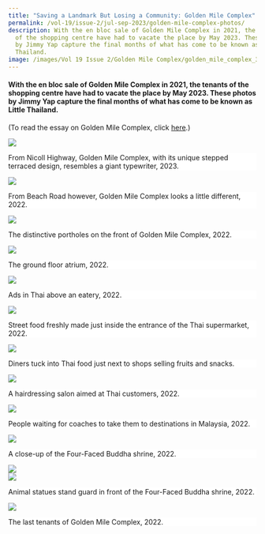 ```yaml
---
title: "Saving a Landmark But Losing a Community: Golden Mile Complex"
permalink: /vol-19/issue-2/jul-sep-2023/golden-mile-complex-photos/
description: With the en bloc sale of Golden Mile Complex in 2021, the tenants
  of the shopping centre have had to vacate the place by May 2023. These photos
  by Jimmy Yap capture the final months of what has come to be known as Little
  Thailand.
image: /images/Vol 19 Issue 2/Golden Mile Complex/golden_mile_complex_3.png
---
```

#### With the en bloc sale of Golden Mile Complex in 2021, the tenants of the shopping centre have had to vacate the place by May 2023. These photos by Jimmy Yap capture the final months of what has come to be known as Little Thailand.

(To read the essay on Golden Mile Complex, click [here](https://biblioasia.nlb.gov.sg/vol-19/issue-2/jul-sep-2023/golden-mile-complex/).)

![](/images/Vol%2019%20Issue%202/Golden%20Mile%20Complex/golden%20mile%201.jpg)
<div style="background-color: white;">From Nicoll Highway, Golden Mile Complex, with its unique stepped terraced design, resembles a giant typewriter, 2023.</div>

![](/images/Vol%2019%20Issue%202/Golden%20Mile%20Complex/from%20beach%20road.jpg)
<div style="background-color: white;">From Beach Road however, Golden Mile Complex looks a little different, 2022.</div>

![](/images/Vol%2019%20Issue%202/Golden%20Mile%20Complex/portholes.jpg)
<div style="background-color: white;">The distinctive portholes on the front of Golden Mile Complex, 2022.</div>

![](/images/Vol%2019%20Issue%202/Golden%20Mile%20Complex/ground%20floor%20atrium.jpg)
<div style="background-color: white;">The ground floor atrium, 2022.</div>

![](/images/Vol%2019%20Issue%202/Golden%20Mile%20Complex/ads%20in%20thai.jpg)
<div style="background-color: white;">Ads in Thai above an eatery, 2022.</div>

![](/images/Vol%2019%20Issue%202/Golden%20Mile%20Complex/street%20food.jpg)
<div style="background-color: white;">Street food freshly made just inside the entrance of the Thai supermarket, 2022.</div>

![](/images/Vol%2019%20Issue%202/Golden%20Mile%20Complex/diners%20tucked%20into%20thai%20food.jpg)
<div style="background-color: white;">Diners tuck into Thai food just next to shops selling fruits and snacks.</div>

![](/images/Vol%2019%20Issue%202/Golden%20Mile%20Complex/hairdressing.jpg)
<div style="background-color: white;">A hairdressing salon aimed at Thai customers, 2022.</div>

![](/images/Vol%2019%20Issue%202/Golden%20Mile%20Complex/people%20waiting.jpg)
<div style="background-color: white;">People waiting for coaches to take them to destinations in Malaysia, 2022.</div>

![](/images/Vol%2019%20Issue%202/Golden%20Mile%20Complex/a%20close%20up.jpg)
<div style="background-color: white;">A close-up of the Four-Faced Buddha shrine, 2022.</div>

![](/images/Vol%2019%20Issue%202/Golden%20Mile%20Complex/animal%20statues%201.jpg)<br>
![](/images/Vol%2019%20Issue%202/Golden%20Mile%20Complex/animal%20statues%202.jpg)
<div style="background-color: white;">Animal statues stand guard in front of the Four-Faced Buddha shrine, 2022.</div>

![](/images/Vol%2019%20Issue%202/Golden%20Mile%20Complex/the%20last%20tenant.jpg)
<div style="background-color: white;">The last tenants of Golden Mile Complex, 2022.</div>
